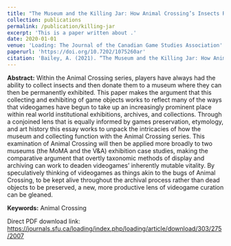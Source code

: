 ```yaml
---
title: "The Museum and the Killing Jar: How Animal Crossing’s Insects Reveal Videogames’ Object Afterlife"
collection: publications
permalink: /publication/killing-jar
excerpt: 'This is a paper written about .'
date: 2020-01-01
venue: 'Loading: The Journal of the Canadian Game Studies Association'
paperurl: 'https://doi.org/10.7202/1075260ar'
citation: 'Bailey, A. (2021). “The Museum and the Killing Jar: How Animal Crossing’s insects reveal videogames’ object afterlife.” <i>Loading: The Journal of the Canadian Game Studies Association</i>, Winter 2020, Vol. 13, No. 21.'
---
```


<b>Abstract:</b> Within the Animal Crossing series, players have always had the ability to collect insects and then donate them to a museum where they can then be permanently exhibited. This paper makes the argument that this collecting and exhibiting of game objects works to reflect many of the ways that videogames have begun to take up an increasingly prominent place within real world institutional exhibitions, archives, and collections. Through a conjoined lens that is equally informed by games preservation, etymology, and art history this essay works to unpack the intricacies of how the museum and collecting function with the Animal Crossing series. This examination of Animal Crossing will then be applied more broadly to two museums (the MoMA and the V&A) exhibition case studies, making the comparative argument that overtly taxonomic methods of display and archiving can work to deaden videogames’ inherently mutable vitality. By speculatively thinking of videogames as things akin to the bugs of Animal Crossing, to be kept alive throughout the archival process rather than dead objects to be preserved, a new, more productive lens of videogame curation can be gleaned.

<b>Keywords:</b> Animal Crossing

Direct PDF download link: https://journals.sfu.ca/loading/index.php/loading/article/download/303/275/2007

